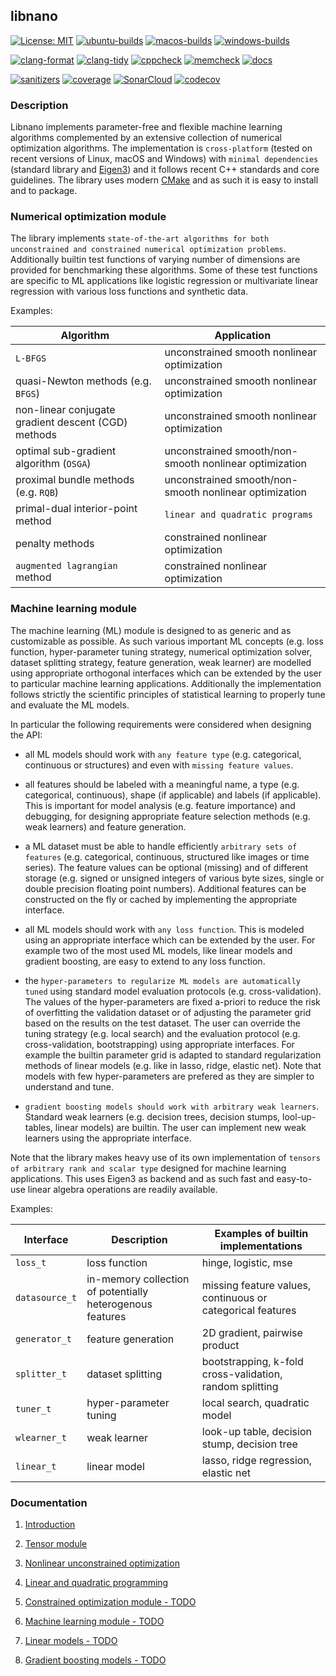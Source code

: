 ## libnano

[![License: MIT](https://img.shields.io/badge/License-MIT-green.svg)](https://opensource.org/licenses/MIT)
[![ubuntu-builds](https://github.com/accosmin-org/libnano/actions/workflows/deploy_ubuntu.yml/badge.svg)](https://github.com/accosmin-org/libnano/actions/workflows/deploy_ubuntu.yml)
[![macos-builds](https://github.com/accosmin-org/libnano/actions/workflows/deploy_macos.yml/badge.svg)](https://github.com/accosmin-org/libnano/actions/workflows/deploy_macos.yml)
[![windows-builds](https://github.com/accosmin-org/libnano/actions/workflows/deploy_windows.yml/badge.svg)](https://github.com/accosmin-org/libnano/actions/workflows/deploy_windows.yml)

[![clang-format](https://github.com/accosmin-org/libnano/actions/workflows/clang_format.yml/badge.svg)](https://github.com/accosmin-org/libnano/actions/workflows/clang_format.yml)
[![clang-tidy](https://github.com/accosmin-org/libnano/actions/workflows/clang_tidy.yml/badge.svg)](https://github.com/accosmin-org/libnano/actions/workflows/clang_tidy.yml)
[![cppcheck](https://github.com/accosmin-org/libnano/actions/workflows/cppcheck.yml/badge.svg)](https://github.com/accosmin-org/libnano/actions/workflows/cppcheck.yml)
[![memcheck](https://github.com/accosmin-org/libnano/actions/workflows/memcheck.yml/badge.svg)](https://github.com/accosmin-org/libnano/actions/workflows/memcheck.yml)
[![docs](https://github.com/accosmin-org/libnano/actions/workflows/docs.yml/badge.svg)](https://github.com/accosmin-org/libnano/actions/workflows/docs.yml)

[![sanitizers](https://github.com/accosmin-org/libnano/actions/workflows/sanitizers.yml/badge.svg)](https://github.com/accosmin-org/libnano/actions/workflows/sanitizers.yml)
[![coverage](https://github.com/accosmin-org/libnano/actions/workflows/coverage.yml/badge.svg)](https://github.com/accosmin-org/libnano/actions/workflows/coverage.yml)
[![SonarCloud](https://sonarcloud.io/api/project_badges/measure?project=libnano&metric=alert_status)](https://sonarcloud.io/summary/overall?id=libnano)
[![codecov](https://codecov.io/gh/accosmin-org/libnano/graph/badge.svg?token=X2IkpkoQEB)](https://codecov.io/gh/accosmin-org/libnano)


### Description

Libnano implements parameter-free and flexible machine learning algorithms complemented by an extensive collection of numerical optimization algorithms. The implementation is `cross-platform` (tested on recent versions of Linux, macOS and Windows) with `minimal dependencies` (standard library and [Eigen3](https://eigen.tuxfamily.org)) and it follows recent C++ standards and core guidelines. The library uses modern [CMake](https://cmake.org/) and as such it is easy to install and to package.


### Numerical optimization module

The library implements `state-of-the-art algorithms for both unconstrained and constrained numerical optimization problems`. Additionally builtin test functions of varying number of dimensions are provided for benchmarking these algorithms. Some of these test functions are specific to ML applications like logistic regression or multivariate linear regression with various loss functions and synthetic data.

Examples:

| Algorithm | Application |
| --------- | ----------- |
| `L-BFGS` | unconstrained smooth nonlinear optimization |
| quasi-Newton methods (e.g. `BFGS`) | unconstrained smooth nonlinear optimization |
| non-linear conjugate gradient descent (CGD) methods | unconstrained smooth nonlinear optimization |
| optimal sub-gradient algorithm (`OSGA`) | unconstrained smooth/non-smooth nonlinear optimization |
| proximal bundle methods (e.g. `RQB`) | unconstrained smooth/non-smooth nonlinear optimization |
| primal-dual interior-point method | `linear and quadratic programs` |
| penalty methods | constrained nonlinear optimization |
| `augmented lagrangian` method | constrained nonlinear optimization |


### Machine learning module

The machine learning (ML) module is designed to as generic and as customizable as possible. As such various important ML concepts (e.g. loss function, hyper-parameter tuning strategy, numerical optimization solver, dataset splitting strategy, feature generation, weak learner) are modelled using appropriate orthogonal interfaces which can be extended by the user to particular machine learning applications. Additionally the implementation follows strictly the scientific principles of statistical learning to properly tune and evaluate the ML models.

In particular the following requirements were considered when designing the API:

* all ML models should work with `any feature type` (e.g. categorical, continuous or structures) and even with `missing feature values`.

* all features should be labeled with a meaningful name, a type (e.g. categorical, continuous), shape (if applicable) and labels (if applicable). This is important for model analysis (e.g. feature importance) and debugging, for designing appropriate feature selection methods (e.g. weak learners) and feature generation.

* a ML dataset must be able to handle efficiently `arbitrary sets of features` (e.g. categorical, continuous, structured like images or time series). The feature values can be optional (missing) and of different storage (e.g. signed or unsigned integers of various byte sizes, single or double precision floating point numbers). Additional features can be constructed on the fly or cached by implementing the appropriate interface.

* all ML models should work with `any loss function`. This is modeled using an appropriate interface which can be extended by the user. For example two of the most used ML models, like linear models and gradient boosting, are easy to extend to any loss function.

* the `hyper-parameters to regularize ML models are automatically tuned` using standard model evaluation protocols (e.g. cross-validation). The values of the hyper-parameters are fixed a-priori to reduce the risk of overfitting the validation dataset or of adjusting the parameter grid based on the results on the test dataset. The user can override the tuning strategy (e.g. local search) and the evaluation protocol (e.g. cross-validation, bootstrapping) using appropriate interfaces. For example the builtin parameter grid is adapted to standard regularization methods of linear models (e.g. like in lasso, ridge, elastic net). Note that models with few hyper-parameters are prefered as they are simpler to understand and tune.

* `gradient boosting models should work with arbitrary weak learners`. Standard weak learners (e.g. decision trees, decision stumps, lool-up-tables, linear models) are builtin. The user can implement new weak learners using the appropriate interface.

Note that the library makes heavy use of its own implementation of `tensors of arbitrary rank and scalar type` designed for machine learning applications. This uses Eigen3 as backend and as such fast and easy-to-use linear algebra operations are readily available.

Examples:

| Interface | Description | Examples of builtin implementations |
| --------- | ----------- | ----------------------------------- |
| `loss_t` | loss function | hinge, logistic, mse |
| `datasource_t` | in-memory collection of potentially heterogenous features | missing feature values, continuous or categorical features |
| `generator_t` | feature generation | 2D gradient, pairwise product |
| `splitter_t` | dataset splitting | bootstrapping, k-fold cross-validation, random splitting |
| `tuner_t` | hyper-parameter tuning | local search, quadratic model |
| `wlearner_t` | weak learner | look-up table, decision stump, decision tree |
| `linear_t` | linear model | lasso, ridge regression, elastic net |


### Documentation

1. [Introduction](docs/intro.md)

2. [Tensor module](docs/tensor.md)

3. [Nonlinear unconstrained optimization](docs/nonlinear.md)

4. [Linear and quadratic programming](docs/program.md)

5. [Constrained optimization module - TODO](docs/constrained.md)

6. [Machine learning module - TODO](docs/machine.md)

7. [Linear models - TODO](docs/linear.md)

8. [Gradient boosting models - TODO](docs/gboost.md)

